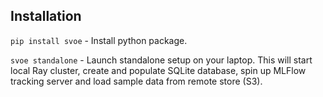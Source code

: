 ## Installation

`pip install svoe` - Install python package.

`svoe standalone` - Launch standalone setup on your laptop. This will start local Ray cluster, create and populate 
SQLite database, spin up MLFlow tracking server and load sample data from remote store (S3).
